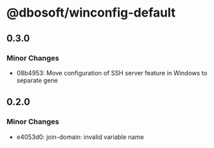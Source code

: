 # @dbosoft/winconfig-default

## 0.3.0

### Minor Changes

- 08b4953: Move configuration of SSH server feature in Windows to separate gene

## 0.2.0

### Minor Changes

- e4053d0: join-domain: invalid variable name
